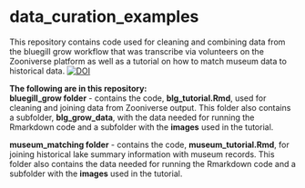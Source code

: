 # data_curation_examples

This repository contains code used for cleaning and combining data from the bluegill grow workflow that was transcribe via volunteers on the Zooniverse platform as well as a tutorial on how to match museum data to historical data. 
[![DOI](https://zenodo.org/badge/435211305.svg)](https://zenodo.org/doi/10.5281/zenodo.13737164)

**The following are in this repository:**  
**bluegill_grow folder** - contains the code, **blg_tutorial.Rmd**, used for cleaning and joining data from Zooniverse output. This folder also contains a subfolder, **blg_grow_data**, with the data needed for running the Rmarkdown code and a subfolder with the **images** used in the tutorial. 

**museum_matching folder** - contains the code, **museum_tutorial.Rmd**, for joining historical lake summary information with museum records. This folder also contains the data needed for running the Rmarkdown code and a subfolder with the **images** used in the tutorial. 


